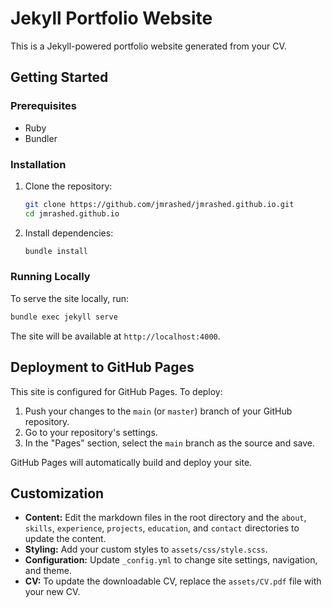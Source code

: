 # Jekyll Portfolio Website

This is a Jekyll-powered portfolio website generated from your CV.

## Getting Started

### Prerequisites

- Ruby
- Bundler

### Installation

1. Clone the repository:
   ```bash
   git clone https://github.com/jmrashed/jmrashed.github.io.git
   cd jmrashed.github.io
   ```

2. Install dependencies:
   ```bash
   bundle install
   ```

### Running Locally

To serve the site locally, run:

```bash
bundle exec jekyll serve
```

The site will be available at `http://localhost:4000`.

## Deployment to GitHub Pages

This site is configured for GitHub Pages. To deploy:

1. Push your changes to the `main` (or `master`) branch of your GitHub repository.
2. Go to your repository's settings.
3. In the "Pages" section, select the `main` branch as the source and save.

GitHub Pages will automatically build and deploy your site.

## Customization

- **Content:** Edit the markdown files in the root directory and the `about`, `skills`, `experience`, `projects`, `education`, and `contact` directories to update the content.
- **Styling:** Add your custom styles to `assets/css/style.scss`.
- **Configuration:** Update `_config.yml` to change site settings, navigation, and theme.
- **CV:** To update the downloadable CV, replace the `assets/CV.pdf` file with your new CV.
